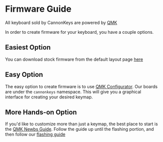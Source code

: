 # Firmware Guide

All keyboard sold by CannonKeys are powered by [QMK](https://qmk.fm/)

In order to create firmware for your keyboard, you have a couple options.

## Easiest Option

You can download stock firmware from the default layout page [here](default-layouts.md)

## Easy Option

The easy option to create firmware is to use [QMK Configurator](https://config.qmk.fm/#/cannonkeys/ortho48/LAYOUT_ortho_4x12).
Our boards are under the `cannonkeys` namespace. This will give you a graphical interface for creating your desired keymap.

## More Hands-on Option

If you'd like to customize more than just a keymap, the best place to start is the [QMK Newbs Guide](https://docs.qmk.fm/#/newbs).
Follow the guide up until the flashing portion, and then follow our [flashing guide](flashing.md)